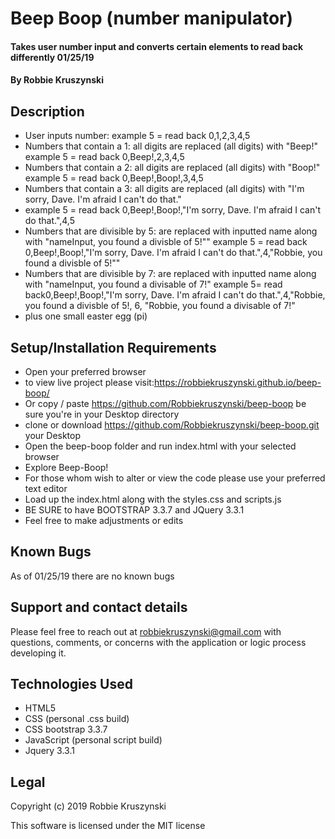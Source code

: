 # Beep Boop (number manipulator)

#### Takes user number input and converts certain elements to read back differently 01/25/19

#### By **Robbie Kruszynski**

## Description
* User inputs number:
example 5 =
read back 0,1,2,3,4,5
* Numbers that contain a 1: all digits are replaced (all digits) with "Beep!"
example 5 =
read back 0,Beep!,2,3,4,5
* Numbers that contain a 2: all digits are replaced (all digits) with "Boop!"
example 5 =
read back 0,Beep!,Boop!,3,4,5
* Numbers that contain a 3: all digits are replaced (all digits) with "I'm sorry, Dave. I'm afraid I can't do that."
* example 5 =
read back 0,Beep!,Boop!,"I'm sorry, Dave. I'm afraid I can't do that.",4,5
* Numbers that are divisible by 5: are replaced with inputted name along with "nameInput, you found a divisble of 5!""
example 5 =
read back 0,Beep!,Boop!,"I'm sorry, Dave. I'm afraid I can't do that.",4,"Robbie, you found a divisble of 5!""
* Numbers that are divisible by 7: are replaced with inputted name along with "nameInput, you found a divisable of 7!"
example 5=
read back0,Beep!,Boop!,"I'm sorry, Dave. I'm afraid I can't do that.",4,"Robbie, you found a divisble of 5!, 6, "Robbie, you found a divisable of 7!"
* plus one small easter egg (pi) 

## Setup/Installation Requirements

* Open your preferred browser
* to view live project please visit:https://robbiekruszynski.github.io/beep-boop/
*  Or copy / paste https://github.com/Robbiekruszynski/beep-boop be sure you're in your Desktop directory
* clone or download https://github.com/Robbiekruszynski/beep-boop.git your Desktop
* Open the beep-boop folder and run index.html with your selected browser
* Explore Beep-Boop!
* For those whom wish to alter or view the code please use your preferred text editor
* Load up the index.html along with the styles.css and scripts.js
* BE SURE to have BOOTSTRAP 3.3.7 and JQuery 3.3.1
* Feel free to make adjustments or edits

## Known Bugs
As of  01/25/19 there are no known bugs

## Support and contact details

Please feel free to reach out at robbiekruszynski@gmail.com with questions, comments, or concerns with the application or logic process developing it.
## Technologies Used

* HTML5
* CSS (personal .css build)
* CSS bootstrap 3.3.7
* JavaScript (personal script build)
* Jquery 3.3.1

## Legal

Copyright (c) 2019 Robbie Kruszynski

This software is licensed under the MIT license
